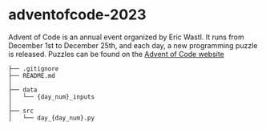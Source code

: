 # adventofcode-2023


Advent of Code is an annual event organized by Eric Wastl. It runs from December 1st to December 25th, and each day, a new programming puzzle is released. Puzzles can be found on the [Advent of Code website](https://adventofcode.com/)

```
├── .gitignore                
├── README.md                 
│
├── data
│   └── {day_num}_inputs
│
├── src                     
│   └── day_{day_num}.py
```
